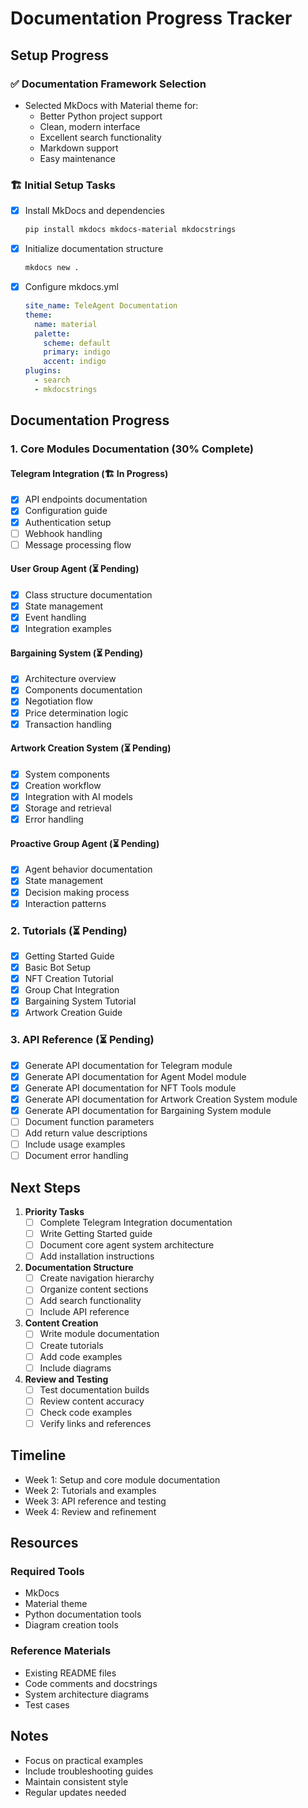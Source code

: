 # Documentation Progress Tracker

## Setup Progress

### ✅ Documentation Framework Selection
- Selected MkDocs with Material theme for:
  - Better Python project support
  - Clean, modern interface
  - Excellent search functionality
  - Markdown support
  - Easy maintenance

### 🏗️ Initial Setup Tasks
- [x] Install MkDocs and dependencies
  ```bash
  pip install mkdocs mkdocs-material mkdocstrings
  ```
- [x] Initialize documentation structure
  ```bash
  mkdocs new .
  ```
- [x] Configure mkdocs.yml
  ```yaml
  site_name: TeleAgent Documentation
  theme:
    name: material
    palette:
      scheme: default
      primary: indigo
      accent: indigo
  plugins:
    - search
    - mkdocstrings
  ```

## Documentation Progress

### 1. Core Modules Documentation (30% Complete)

#### Telegram Integration (🏗️ In Progress)
- [x] API endpoints documentation
- [x] Configuration guide
- [x] Authentication setup
- [ ] Webhook handling
- [ ] Message processing flow

#### User Group Agent (⏳ Pending)
- [x] Class structure documentation
- [x] State management
- [x] Event handling
- [x] Integration examples

#### Bargaining System (⏳ Pending)
- [x] Architecture overview
- [x] Components documentation
- [x] Negotiation flow
- [x] Price determination logic
- [x] Transaction handling

#### Artwork Creation System (⏳ Pending)
- [x] System components
- [x] Creation workflow
- [x] Integration with AI models
- [x] Storage and retrieval
- [x] Error handling

#### Proactive Group Agent (⏳ Pending)
- [x] Agent behavior documentation
- [x] State management
- [x] Decision making process
- [x] Interaction patterns

### 2. Tutorials (⏳ Pending)

- [x] Getting Started Guide
- [x] Basic Bot Setup
- [x] NFT Creation Tutorial
- [x] Group Chat Integration
- [x] Bargaining System Tutorial
- [x] Artwork Creation Guide

### 3. API Reference (⏳ Pending)

- [x] Generate API documentation for Telegram module
- [x] Generate API documentation for Agent Model module
- [x] Generate API documentation for NFT Tools module
- [x] Generate API documentation for Artwork Creation System module
- [x] Generate API documentation for Bargaining System module
- [ ] Document function parameters
- [ ] Add return value descriptions
- [ ] Include usage examples
- [ ] Document error handling

## Next Steps

1. **Priority Tasks**
   - [ ] Complete Telegram Integration documentation
   - [ ] Write Getting Started guide
   - [ ] Document core agent system architecture
   - [ ] Add installation instructions

2. **Documentation Structure**
   - [ ] Create navigation hierarchy
   - [ ] Organize content sections
   - [ ] Add search functionality
   - [ ] Include API reference

3. **Content Creation**
   - [ ] Write module documentation
   - [ ] Create tutorials
   - [ ] Add code examples
   - [ ] Include diagrams

4. **Review and Testing**
   - [ ] Test documentation builds
   - [ ] Review content accuracy
   - [ ] Check code examples
   - [ ] Verify links and references

## Timeline

- Week 1: Setup and core module documentation
- Week 2: Tutorials and examples
- Week 3: API reference and testing
- Week 4: Review and refinement

## Resources

### Required Tools
- MkDocs
- Material theme
- Python documentation tools
- Diagram creation tools

### Reference Materials
- Existing README files
- Code comments and docstrings
- System architecture diagrams
- Test cases

## Notes

- Focus on practical examples
- Include troubleshooting guides
- Maintain consistent style
- Regular updates needed
